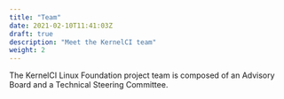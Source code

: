 ```yaml
---
title: "Team"
date: 2021-02-10T11:41:03Z
draft: true
description: "Meet the KernelCI team"
weight: 2
---
```


The KernelCI Linux Foundation project team is composed of an Advisory Board and
a Technical Steering Committee.
